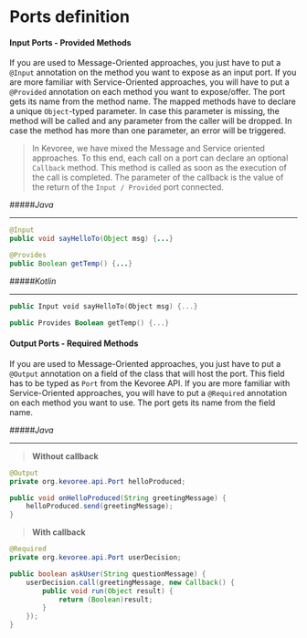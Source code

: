 # Ports definition

#### Input Ports - Provided Methods

If you are used to Message-Oriented approaches, you just have to put a `@Input` annotation on the method you want to expose as an input port. If you are more familiar with Service-Oriented approaches, you will have to put a `@Provided` annotation on  each method you want to expose/offer.
The port gets its name from the method name. The mapped methods have to declare a unique `Object`-typed parameter. In case this parameter is missing, the method will be called and any parameter from the caller will be dropped. In case the method has more than one parameter, an error will be triggered.
> In Kevoree, we have mixed the Message and Service oriented approaches. To this end, each call on a port can declare an optional `Callback` method. This method is called as soon as the execution of the call is completed. The parameter of the callback is the value of the return of the `Input / Provided` port connected.

#####*Java*
*************

```Java
@Input
public void sayHelloTo(Object msg) {...}

@Provides
public Boolean getTemp() {...}
```

#####*Kotlin*
*************

```Kotlin
public Input void sayHelloTo(Object msg) {...}

public Provides Boolean getTemp() {...}
```

#### Output Ports - Required Methods

If you are used to Message-Oriented approaches, you just have to put a `@Output` annotation on a field of the class that will host the port. This field has to be typed as `Port` from the Kevoree API. If you are more familiar with Service-Oriented approaches, you will have to put a `@Required` annotation on  each method you want to use.
The port gets its name from the field name.


#####*Java*
*************

> **Without callback**

```Java
@Output
private org.kevoree.api.Port helloProduced;

public void onHelloProduced(String greetingMessage) {
	helloProduced.send(greetingMessage);
}
```
> **With callback**

```Java
@Required
private org.kevoree.api.Port userDecision;

public boolean askUser(String questionMessage) {
	userDecision.call(greetingMessage, new Callback() {
		public void run(Object result) {
        	return (Boolean)result;
        }
    });
}
```
